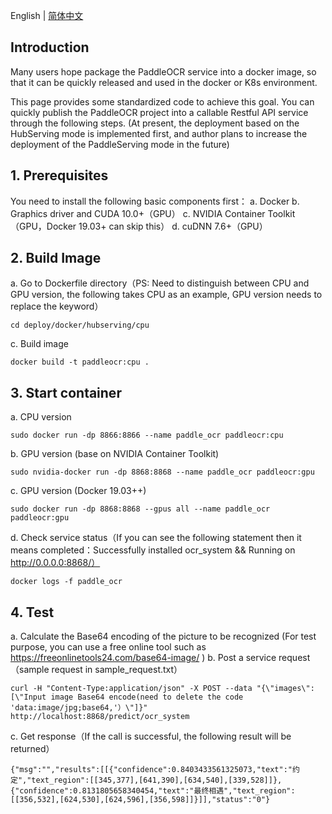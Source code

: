 English | [简体中文](README_cn.md)

## Introduction
Many users hope package the PaddleOCR service into a docker image, so that it can be quickly released and used in the docker or K8s environment.

This page provides some standardized code to achieve this goal. You can quickly publish the PaddleOCR project into a callable Restful API service through the following steps. (At present, the deployment based on the HubServing mode is implemented first, and author plans to increase the deployment of the PaddleServing mode in the future)

## 1. Prerequisites

You need to install the following basic components first：
a. Docker
b. Graphics driver and CUDA 10.0+（GPU）
c. NVIDIA Container Toolkit（GPU，Docker 19.03+ can skip this）
d. cuDNN 7.6+（GPU）

## 2. Build Image
a. Go to Dockerfile directory（PS: Need to distinguish between CPU and GPU version, the following takes CPU as an example, GPU version needs to replace the keyword）
```
cd deploy/docker/hubserving/cpu
```
c. Build image
```
docker build -t paddleocr:cpu .
```

## 3. Start container
a. CPU version
```
sudo docker run -dp 8866:8866 --name paddle_ocr paddleocr:cpu
```
b. GPU version (base on NVIDIA Container Toolkit)
```
sudo nvidia-docker run -dp 8868:8868 --name paddle_ocr paddleocr:gpu
```
c. GPU version (Docker 19.03++)
```
sudo docker run -dp 8868:8868 --gpus all --name paddle_ocr paddleocr:gpu
```
d. Check service status（If you can see the following statement then it means completed：Successfully installed ocr_system && Running on http://0.0.0.0:8868/）
```
docker logs -f paddle_ocr
```

## 4. Test
a. Calculate the Base64 encoding of the picture to be recognized (For test purpose, you can use a free online tool such as https://freeonlinetools24.com/base64-image/ )
b. Post a service request（sample request in sample_request.txt）

```
curl -H "Content-Type:application/json" -X POST --data "{\"images\": [\"Input image Base64 encode(need to delete the code 'data:image/jpg;base64,'）\"]}" http://localhost:8868/predict/ocr_system
```
c. Get response（If the call is successful, the following result will be returned）
```
{"msg":"","results":[[{"confidence":0.8403433561325073,"text":"约定","text_region":[[345,377],[641,390],[634,540],[339,528]]},{"confidence":0.8131805658340454,"text":"最终相遇","text_region":[[356,532],[624,530],[624,596],[356,598]]}]],"status":"0"}
```
